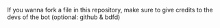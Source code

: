 If you wanna fork a file in this repository, make sure to give credits to the devs of the bot (optional: github & bdfd)
